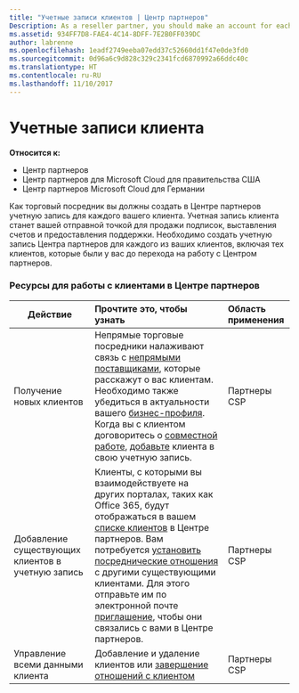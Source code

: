 ```yaml
---
title: "Учетные записи клиентов | Центр партнеров"
Description: As a reseller partner, you should make an account for each of your customers in Partner Center. The customer account will be your starting point for selling subscriptions, billing, and providing support.
ms.assetid: 934FF7D8-FAE4-4C14-8DFF-7E2B0FF039DC
author: labrenne
ms.openlocfilehash: 1eadf2749eeba07edd37c52660dd1f47e0de3fd0
ms.sourcegitcommit: 0d96a6c9d828c329c2341fcd6870992a66ddc40c
ms.translationtype: HT
ms.contentlocale: ru-RU
ms.lasthandoff: 11/10/2017
---
```

# <a name="customer-accounts"></a>Учетные записи клиента

**Относится к:**

-  Центр партнеров
-  Центр партнеров для Microsoft Cloud для правительства США
-  Центр партнеров Microsoft Cloud для Германии

Как торговый посредник вы должны создать в Центре партнеров учетную запись для каждого вашего клиента. Учетная запись клиента станет вашей отправной точкой для продажи подписок, выставления счетов и предоставления поддержки. Необходимо создать учетную запись Центра партнеров для каждого из ваших клиентов, включая тех клиентов, которые были у вас до перехода на работу с Центром партнеров.

### <a name="resources-for-working-with-your-customers-on-partner-center"></a>Ресурсы для работы с клиентами в Центре партнеров

|**Действие**   |**Прочтите это, чтобы узнать**   |**Область применения**|
|-----------------|:----------------------------|:--------------|
|Получение новых клиентов|Непрямые торговые посредники налаживают связь с [непрямыми поставщиками](indirect-reseller-tasks-in-partner-center.md), которые расскажут о вас клиентам. Необходимо также убедиться в актуальности вашего [бизнес-профиля](create-a-marketing-profile.md). Когда вы с клиентом договоритесь о [совместной работе](responding-to-referrals.md), [добавьте](add-a-new-customer.md) клиента в свою учетную запись.|Партнеры CSP|
|Добавление существующих клиентов в учетную запись   | Клиенты, с которыми вы взаимодействуете на других порталах, таких как Office 365, будут отображаться в вашем [списке клиентов](see-your-customer-list.md) в Центре партнеров. Вам потребуется [установить посреднические отношения](indirect-reseller-tasks-in-partner-center.md) с другими существующими клиентами. Для этого отправьте им по электронной почте [приглашение](responding-to-referrals.md), чтобы они связались с вами в Центре партнеров.   | Партнеры CSP   |
|Управление всеми данными клиента   | Добавление и удаление клиентов или [завершение отношений с клиентом](remove-a-relationship.md)|   Партнеры CSP |